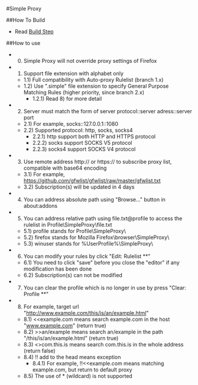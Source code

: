 #Simple Proxy

##How To Build

- Read <a href="https://github.com/jc3213/Misc/blob/master/HowToBuild.md">Build Step</a>

##How to use

- 0) Simple Proxy will not override proxy settings of Firefox 
- 1) Support file extension with alphabet only
  - 1.1) Full compatibility with Auto-proxy Rulelist (branch 1.x)
  - 1.2) Use ".simple" file extension to specify General Purpose Matching Rules (higher priority, since branch 2.x)
    - 1.2.1) Read 8) for more detail
- 2) Server must match the form of server protocol::server adress::server port
  - 2.1) For example, socks::127.0.0.1::1080
  - 2.2) Supported protocol: http, socks, socks4
    - 2.2.1) http support both HTTP and HTTPS protocol
    - 2.2.2) socks support SOCKS V5 protocol
    - 2.2.3) socks4 support SOCKS V4 protocol
- 3) Use remote address http:// or https:// to subscribe proxy list, compatible with base64 encoding
  - 3.1) For example, https://github.com/gfwlist/gfwlist/raw/master/gfwlist.txt
  - 3.2) Subscription(s) will be updated in 4 days
- 4) You can address absolute path using "Browse..." button in about:addons
- 5) You can address relative path using file.txt@profile to access the rulelist in Profile\SimpleProxy\file.txt
  - 5.1) profile stands for Profile\SimpleProxy\
  - 5.2) firefox stands for Mozilla Firefox\browser\SimpleProxy\
  - 5.3) winuser stands for %UserProfile%\SimpleProxy\
- 6) You can modify your rules by click "Edit: Rulelist **"
  - 6.1) You need to click "save" before you close the "editor" if any modification has been done
  - 6.2) Subscription(s) can not be modified
- 7) You can clear the profile which is no longer in use by press "Clear: Profile **"
- 8) For example, target url "http://www.example.com/this/is/an/example.html"
  - 8.1) <<example.com means search example.com in the host "www.example.com" (return true)
  - 8.2) >>an/example means search an/example in the path "/this/is/an/example.html" (return true)
  - 8.3) <>com.this.is means search com.this.is in the whole address (return false)
  - 8.4) !! add to the head means exception
    - 8.4.1) For example, !!<<example.com means matching example.com, but return to default proxy
  - 8.5) The use of * (wildcard) is not supported
